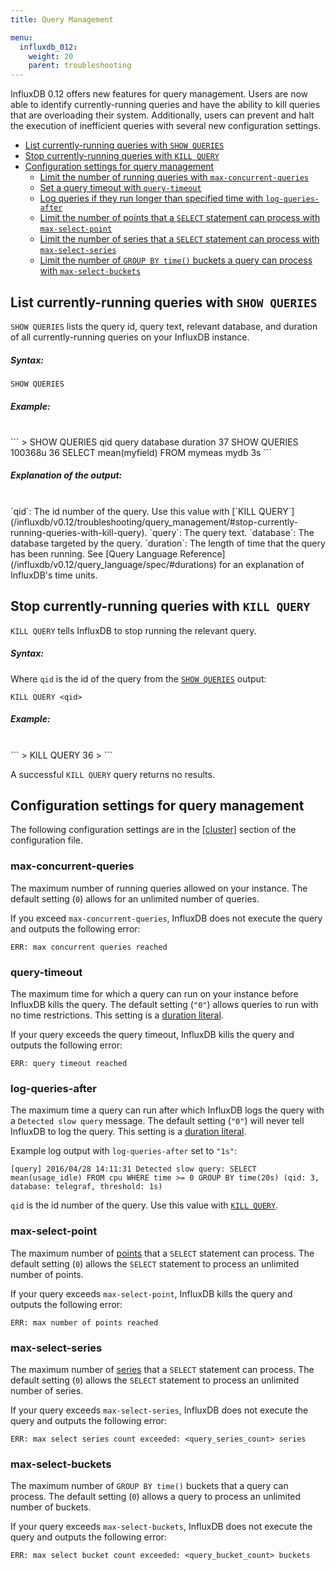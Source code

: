 ```yaml
---
title: Query Management

menu:
  influxdb_012:
    weight: 20
    parent: troubleshooting
---
```


InfluxDB 0.12 offers new features for query management.
Users are now able to identify currently-running queries and have the ability to
kill queries that are overloading their system.
Additionally, users can prevent and halt the execution of inefficient queries
with several new configuration settings.

* [List currently-running queries with `SHOW QUERIES`](/influxdb/v0.12/troubleshooting/query_management/#list-currently-running-queries-with-show-queries)
* [Stop currently-running queries with `KILL QUERY`](/influxdb/v0.12/troubleshooting/query_management/#stop-currently-running-queries-with-kill-query)
* [Configuration settings for query management](/influxdb/v0.12/troubleshooting/query_management/#configuration-settings-for-query-management)
    * [Limit the number of running queries with `max-concurrent-queries`](/influxdb/v0.12/troubleshooting/query_management/#max-concurrent-queries)
    * [Set a query timeout with `query-timeout`](/influxdb/v0.12/troubleshooting/query_management/#query-timeout)
    * [Log queries if they run longer than specified time with `log-queries-after`](/influxdb/v0.12/troubleshooting/query_management/#log-queries-after)
    * [Limit the number of points that a `SELECT` statement can process with `max-select-point`](/influxdb/v0.12/troubleshooting/query_management/#max-select-point)
    * [Limit the number of series that a `SELECT` statement can process with `max-select-series`](/influxdb/v0.12/troubleshooting/query_management/#max-select-series)
    * [Limit the number of `GROUP BY time()` buckets a query can process with `max-select-buckets`](/influxdb/v0.12/troubleshooting/query_management/#max-select-buckets)

## List currently-running queries with `SHOW QUERIES`
`SHOW QUERIES` lists the query id, query text, relevant database, and duration
of all currently-running queries on your InfluxDB instance.

##### Syntax:
```
SHOW QUERIES
```

##### Example:
<br>
```
> SHOW QUERIES
qid	  query															               database		  duration
37	   SHOW QUERIES																                	  100368u
36	   SELECT mean(myfield) FROM mymeas   mydb        3s
```

##### Explanation of the output:
<br>
`qid`: The id number of the query. Use this value with [`KILL QUERY`](/influxdb/v0.12/troubleshooting/query_management/#stop-currently-running-queries-with-kill-query).  
`query`: The query text.  
`database`: The database targeted by the query.  
`duration`: The length of time that the query has been running.
See [Query Language Reference](/influxdb/v0.12/query_language/spec/#durations)
for an explanation of InfluxDB's time units.

## Stop currently-running queries with `KILL QUERY`
`KILL QUERY` tells InfluxDB to stop running the relevant query.

##### Syntax:
Where `qid` is the id of the query from the [`SHOW QUERIES`](/influxdb/v0.12/troubleshooting/query_management/#list-currently-running-queries-with-show-queries) output:
```
KILL QUERY <qid>
```

##### Example:
<br>
```
> KILL QUERY 36
>
```

A successful `KILL QUERY` query returns no results.

## Configuration settings for query management

The following configuration settings are in the
[[cluster]](/influxdb/v0.12/administration/config/#cluster) section of the
configuration file.

### max-concurrent-queries

The maximum number of running queries allowed on your instance.
The default setting (`0`) allows for an unlimited number of queries.

If you exceed `max-concurrent-queries`, InfluxDB does not execute the query and
outputs the following error:

```
ERR: max concurrent queries reached
```

### query-timeout

The maximum time for which a query can run on your instance before InfluxDB
kills the query.
The default setting (`"0"`) allows queries to run with no time restrictions.
This setting is a [duration literal](/influxdb/v0.12/query_language/spec/#durations).

If your query exceeds the query timeout, InfluxDB kills the query and outputs
the following error:

```
ERR: query timeout reached
```

### log-queries-after

The maximum time a query can run after which InfluxDB logs the query with a
`Detected slow query` message.
The default setting (`"0"`) will never tell InfluxDB to log the query.
This setting is a [duration literal](/influxdb/v0.12/query_language/spec/#durations).

Example log output with `log-queries-after` set to `"1s"`:

```
[query] 2016/04/28 14:11:31 Detected slow query: SELECT mean(usage_idle) FROM cpu WHERE time >= 0 GROUP BY time(20s) (qid: 3, database: telegraf, threshold: 1s)
```

`qid` is the id number of the query.
Use this value with [`KILL QUERY`](/influxdb/v0.12/troubleshooting/query_management/#stop-currently-running-queries-with-kill-query).

### max-select-point

The maximum number of [points](/influxdb/v0.12/concepts/glossary/#point) that a
`SELECT` statement can process.
The default setting (`0`) allows the `SELECT` statement to process an unlimited
number of points.

If your query exceeds `max-select-point`, InfluxDB kills the query and outputs
the following error:

```
ERR: max number of points reached
```

### max-select-series

The maximum number of [series](/influxdb/v0.12/concepts/glossary/#series) that a
`SELECT` statement can process.
The default setting (`0`) allows the `SELECT` statement to process an unlimited
number of series.

If your query exceeds `max-select-series`, InfluxDB does not execute the query
and outputs the following error:

```
ERR: max select series count exceeded: <query_series_count> series
```

### max-select-buckets

The maximum number of `GROUP BY time()` buckets that a query can process.
The default setting (`0`) allows a query to process an unlimited number of
buckets.

If your query exceeds `max-select-buckets`, InfluxDB does not execute the query
and outputs the following error:

```
ERR: max select bucket count exceeded: <query_bucket_count> buckets
```
